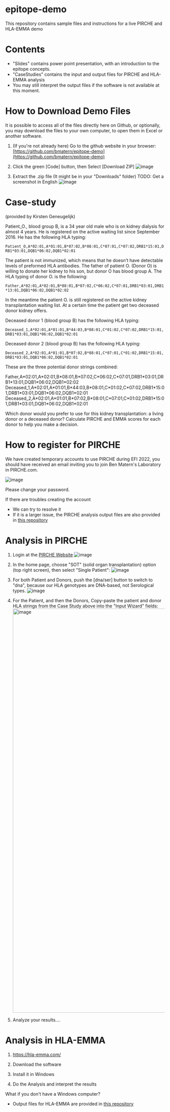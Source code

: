 # epitope-demo
This repository contains sample files and instructions for a live PIRCHE and HLA-EMMA demo

# Contents

* "Slides" contains power point presentation, with an introduction to the epitope concepts.
* "CaseStudies" contains the input and output files for PIRCHE and HLA-EMMA analysis
 * You may still interpret the output files if the software is not available at this moment.

# How to Download Demo Files

It is possible to access all of the files directly here on Github, or optionally, you may download the files to your own computer, to open them in Excel or another software.

1) (If you're not already here) Go to the github website in your browser:
[https://github.com/bmatern/epitope-demo](https://github.com/bmatern/epitope-demo)

2) Click the green [Code] button, then Select [Download ZIP]
![image](https://user-images.githubusercontent.com/14239618/164648242-b41971e9-4a4f-4bd1-a874-cd536928958e.png)

3) Extract the .zip file (It might be in your "Downloads" folder) TODO: Get a screenshot in English
![image](https://user-images.githubusercontent.com/14239618/162721359-a25908c1-cc50-45f7-9e4a-102e6d0b9222.png)


# Case-study
(provided by Kirsten Geneugelijk) 

Patient_O., blood group B, is a 34 year old male who is on kidney dialysis for almost 4 years. He is registered on the active waiting list since September 2016. He has the following HLA typing:

`
Patient_O,A*02:01,A*01:01,B*07:02,B*08:01,C*07:01,C*07:02,DRB1*15:01,DRB1*03:01,DQB1*06:02,DQB1*02:01
`

The patient is not immunized, which means that he doesn’t have detectable levels of preformed HLA antibodies. The father of patient O. (Donor O) is willing to donate her kidney to his son, but donor O has blood group A. The HLA typing of donor O. is the following:

`
Father,A*02:01,A*02:01,B*08:01,B*07:02,C*06:02,C*07:01,DRB1*03:01,DRB1*13:01,DQB1*06:02,DQB1*02:02
`

In the meantime the patient O. is still registered on the active kidney transplantation waiting list. At a certain time the patient get two deceased donor kidney offers.

Deceased donor 1 (blood group B) has the following HLA typing:

`
Deceased_1,A*02:01,A*01:01,B*44:03,B*08:01,C*01:02,C*07:02,DRB1*15:01,DRB1*03:01,DQB1*06:02,DQB1*02:01
`

Deceased donor 2 (blood group B) has the following HLA typing:

`
Deceased_2,A*02:01,A*01:01,B*07:02,B*08:01,C*07:01,C*01:02,DRB1*15:01,DRB1*03:01,DQB1*06:02,DQB1*02:01
`

These are the three potential donor strings combined:


Father,A\*02:01,A\*02:01,B\*08:01,B\*07:02,C\*06:02,C\*07:01,DRB1\*03:01,DRB1\*13:01,DQB1\*06:02,DQB1\*02:02  
Deceased_1,A\*02:01,A\*01:01,B\*44:03,B\*08:01,C\*01:02,C\*07:02,DRB1\*15:01,DRB1\*03:01,DQB1\*06:02,DQB1\*02:01  
Deceased_2,A\*02:01,A\*01:01,B\*07:02,B\*08:01,C\*07:01,C\*01:02,DRB1\*15:01,DRB1\*03:01,DQB1\*06:02,DQB1\*02:01  


Which donor would you prefer to use for this kidney transplantation: a living donor or a deceased donor? Calculate PIRCHE and EMMA scores for each donor to help you make a decision. 

# How to register for PIRCHE

We have created temporary accounts to use PIRCHE during EFI 2022, you should have received an email inviting you to join Ben Matern's Laboratory in PIRCHE.com.

![image](https://user-images.githubusercontent.com/14239618/162724397-9c26a848-fc17-4f4b-a6f9-8f2d90b31599.png)

Please change your password. 

If there are troubles creating the account
* We can try to resolve it
* If it is a larger issue, the PIRCHE analysis output files are also provided in [this repository](https://github.com/bmatern/epitope-demo/tree/main/CaseStudies/SolidOrgan_1)

# Analysis in PIRCHE 

1) Login at the [PIRCHE Website](http://www.pirche.com)
![image](https://user-images.githubusercontent.com/14239618/164643044-a9509ad8-067c-4787-b7dd-5cba19a8fce8.png)

2) In the home page, choose "SOT" (solid organ transplantation) option (top right screen), then select "Single Patient":
![image](https://user-images.githubusercontent.com/14239618/164647747-c53505e8-a246-43e8-94f8-dedfc00a88fc.png)

3) For both Patient and Donors, push the [dna/ser] button to switch to "dna", because our HLA genotypes are DNA-based, not Serological types.
![image](https://user-images.githubusercontent.com/14239618/164646914-650bc0f8-e9c3-4812-bf9f-6d0dfe798d44.png)

4) For the Patient, and then the Donors, Copy-paste the patient and donor HLA strings from the Case Study above into the "Input Wizard" fields: <img width="1271" alt="image" src="https://user-images.githubusercontent.com/18530731/159691608-0046f9d6-4e14-43bc-9499-753007b5750c.png">
 
5) Analyze your results.... 

# Analysis in HLA-EMMA

1) https://hla-emma.com/

2) Download the software

3) Install it in Windows

4) Do the Analysis and interpret the results

What if you don't have a Windows computer?

* Output files for HLA-EMMA are provided in [this repository](https://github.com/bmatern/epitope-demo/tree/main/CaseStudies/SolidOrgan_1)
